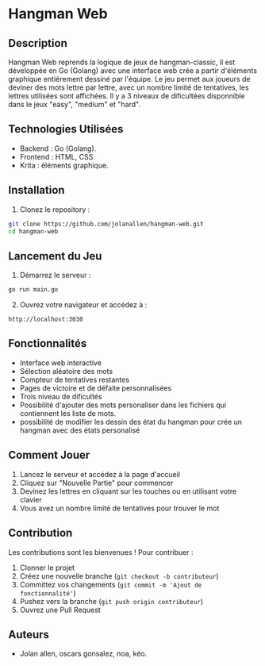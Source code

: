 # Hangman Web


## Description
Hangman Web reprends la logique de jeux de hangman-classic, il est développée en Go (Golang) avec une interface web crée a partir d'éléments graphique entiérement dessiné par l'équipe. Le jeu permet aux joueurs de deviner des mots lettre par lettre, avec un nombre limité de tentatives, les lettres utilisées sont affichées.
Il y a 3 niveaux de dificultées disponnible dans le jeux "easy", "medium" et "hard".


## Technologies Utilisées
- Backend : Go (Golang). 
- Frontend : HTML, CSS.
- Krita : éléments graphique.


## Installation

1. Clonez le repository :
```bash
git clone https://github.com/jolanallen/hangman-web.git
cd hangman-web
```

## Lancement du Jeu

1. Démarrez le serveur :
```bash
go run main.go
```

2. Ouvrez votre navigateur et accédez à :
```
http://localhost:3030
```



## Fonctionnalités
- Interface web interactive
- Sélection aléatoire des mots
- Compteur de tentatives restantes
- Pages de victoire et de défaite personnalisées
- Trois niveau de dificultés
- Possibilité d'ajouter des mots personaliser dans les fichiers qui contiennent les liste de mots. 
- possibilité de modifier les dessin des état du hangman pour crée un hangman avec des états personalisé


## Comment Jouer
1. Lancez le serveur et accédez à la page d'accueil
2. Cliquez sur "Nouvelle Partie" pour commencer
3. Devinez les lettres en cliquant sur les touches ou en utilisant votre clavier
4. Vous avez un nombre limité de tentatives pour trouver le mot

## Contribution
Les contributions sont les bienvenues ! Pour contribuer :
1. Clonner le projet
2. Créez une nouvelle branche (`git checkout -b contributeur`)
3. Committez vos changements (`git commit -m 'Ajout de fonctionnalité'`)
4. Pushez vers la branche (`git push origin contributeur`)
5. Ouvrez une Pull Request


## Auteurs
- Jolan allen, oscars gonsalez, noa, kéo.



